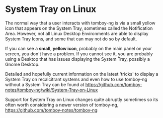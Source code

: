 System Tray on Linux
===========





The normal way that  a user interacts with tomboy-ng is via a small yellow icon that appears on the System Tray, sometimes called the Notification Area.  However, not all Linux Desktop Environments are able to display System Tray Icons, and some that can may not do so by default.



If you can see a **small, yellow icon**, probably on the main panel on your screen, you don't have a problem. If you cannot see it, you are probably using a Desktop that has issues displaying the System Tray, possibly a Gnome Desktop.



Detailed and hopefully current information on the latest 'tricks' to display a System Tray on recalcitrant systems and even how to use tomboy-ng without a System Tray can be found at https://github.com/tomboy-notes/tomboy-ng/wiki/System-Tray-on-Linux



Support for System Tray on Linux changes quite abruptly sometimes so its often worth considering a newer version of tomboy-ng, https://github.com/tomboy-notes/tomboy-ng








